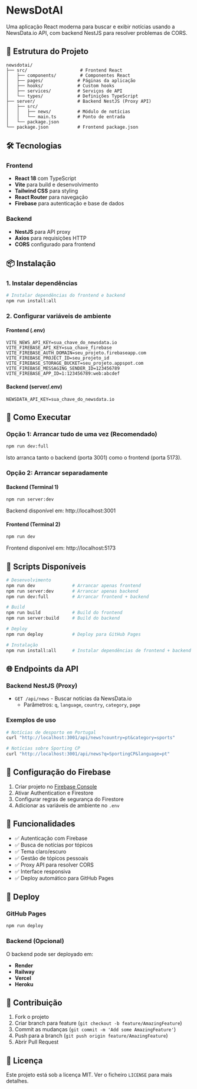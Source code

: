 # NewsDotAI

Uma aplicação React moderna para buscar e exibir notícias usando a NewsData.io API, com backend NestJS para resolver problemas de CORS.

## 🚀 Estrutura do Projeto

```
newsdotai/
├── src/                    # Frontend React
│   ├── components/         # Componentes React
│   ├── pages/             # Páginas da aplicação
│   ├── hooks/             # Custom hooks
│   ├── services/          # Serviços de API
│   └── types/             # Definições TypeScript
├── server/                # Backend NestJS (Proxy API)
│   ├── src/
│   │   ├── news/          # Módulo de notícias
│   │   └── main.ts        # Ponto de entrada
│   └── package.json
└── package.json           # Frontend package.json
```

## 🛠️ Tecnologias

### Frontend

- **React 18** com TypeScript
- **Vite** para build e desenvolvimento
- **Tailwind CSS** para styling
- **React Router** para navegação
- **Firebase** para autenticação e base de dados

### Backend

- **NestJS** para API proxy
- **Axios** para requisições HTTP
- **CORS** configurado para frontend

## 📦 Instalação

### 1. Instalar dependências

```bash
# Instalar dependências do frontend e backend
npm run install:all
```

### 2. Configurar variáveis de ambiente

#### Frontend (.env)

```env
VITE_NEWS_API_KEY=sua_chave_do_newsdata.io
VITE_FIREBASE_API_KEY=sua_chave_firebase
VITE_FIREBASE_AUTH_DOMAIN=seu_projeto.firebaseapp.com
VITE_FIREBASE_PROJECT_ID=seu_projeto_id
VITE_FIREBASE_STORAGE_BUCKET=seu_projeto.appspot.com
VITE_FIREBASE_MESSAGING_SENDER_ID=123456789
VITE_FIREBASE_APP_ID=1:123456789:web:abcdef
```

#### Backend (server/.env)

```env
NEWSDATA_API_KEY=sua_chave_do_newsdata.io
```

## 🚀 Como Executar

### Opção 1: Arrancar tudo de uma vez (Recomendado)

```bash
npm run dev:full
```

Isto arranca tanto o backend (porta 3001) como o frontend (porta 5173).

### Opção 2: Arrancar separadamente

#### Backend (Terminal 1)

```bash
npm run server:dev
```

Backend disponível em: http://localhost:3001

#### Frontend (Terminal 2)

```bash
npm run dev
```

Frontend disponível em: http://localhost:5173

## 🔧 Scripts Disponíveis

```bash
# Desenvolvimento
npm run dev              # Arrancar apenas frontend
npm run server:dev       # Arrancar apenas backend
npm run dev:full         # Arrancar frontend + backend

# Build
npm run build            # Build do frontend
npm run server:build     # Build do backend

# Deploy
npm run deploy           # Deploy para GitHub Pages

# Instalação
npm run install:all      # Instalar dependências de frontend + backend
```

## 🌐 Endpoints da API

### Backend NestJS (Proxy)

- `GET /api/news` - Buscar notícias da NewsData.io
  - Parâmetros: `q`, `language`, `country`, `category`, `page`

### Exemplos de uso

```bash
# Notícias de desporto em Portugal
curl "http://localhost:3001/api/news?country=pt&category=sports"

# Notícias sobre Sporting CP
curl "http://localhost:3001/api/news?q=SportingCP&language=pt"
```

## 🔐 Configuração do Firebase

1. Criar projeto no [Firebase Console](https://console.firebase.google.com/)
2. Ativar Authentication e Firestore
3. Configurar regras de segurança do Firestore
4. Adicionar as variáveis de ambiente no `.env`

## 📱 Funcionalidades

- ✅ Autenticação com Firebase
- ✅ Busca de notícias por tópicos
- ✅ Tema claro/escuro
- ✅ Gestão de tópicos pessoais
- ✅ Proxy API para resolver CORS
- ✅ Interface responsiva
- ✅ Deploy automático para GitHub Pages

## 🚀 Deploy

### GitHub Pages

```bash
npm run deploy
```

### Backend (Opcional)

O backend pode ser deployado em:

- **Render**
- **Railway**
- **Vercel**
- **Heroku**

## 🤝 Contribuição

1. Fork o projeto
2. Criar branch para feature (`git checkout -b feature/AmazingFeature`)
3. Commit as mudanças (`git commit -m 'Add some AmazingFeature'`)
4. Push para a branch (`git push origin feature/AmazingFeature`)
5. Abrir Pull Request

## 📄 Licença

Este projeto está sob a licença MIT. Ver o ficheiro `LICENSE` para mais detalhes.

